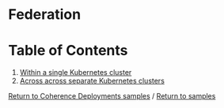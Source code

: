 # Federation

# Table of Contents

1. [Within a single Kubernetes cluster](within-cluster)
1. [Across across separate Kubernetes clusters](across-clusters)

[Return to Coherence Deployments samples](../) / [Return to samples](../../README.md#list-of-samples)